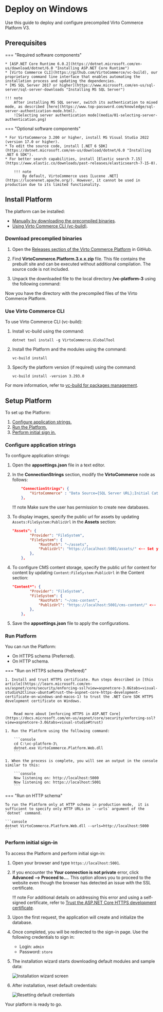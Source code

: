 # Deploy on Windows

Use this guide to deploy and configure precompiled Virto Commerce Platform V3.

## Prerequisites

=== "Required software components"

    * [ASP.NET Core Runtime 6.0.2](https://dotnet.microsoft.com/en-us/download/dotnet/6.0 "Installing ASP.NET Core Runtime")
    * [Virto Commerce CLI](https://github.com/VirtoCommerce/vc-build), our proprietary command line interface that enables automating the installation process and updating the dependencies.
    * [MS SQL Server 2017 or higher](https://www.microsoft.com/en-us/sql-server/sql-server-downloads "Installing MS SQL Server")

    !!! note
        After installing MS SQL server, switch its authentication to mixed mode, as described [here](https://www.top-password.com/knowledge/sql-server-authentication-mode.html).
        ![Selecting server authentication mode](media/01-selecting-server-authentication.png)


=== "Optional software components"

    * For VirtoCommerce 3.200 or higher, install MS Visual Studio 2022 (version 17.0 or higher). 
    * To edit the source code, install [.NET 6 SDK](https://dotnet.microsoft.com/en-us/download/dotnet/6.0 "Installing .NET 6 SDK").
    * For better search capabilities, install [Elastic search 7.15](https://www.elastic.co/downloads/past-releases/elasticsearch-7-15-0). 

        !!! note
            By default, VirtoCommerce uses [Lucene .NET](https://lucenenet.apache.org/). However, it cannot be used in production due to its limited functionality.


## Install Platform 

The platform can be installed:

* [Manually by downloading the precompiled binaries](windows.md#download-precompiled-binaries).
* [Using Virto Commerce CLI (vc-build)](windows.md#use-virto-commerce-cli).

### Download precomplied binaries

1. Open the [Releases section of the Virto Commerce Platform](https://github.com/VirtoCommerce/vc-platform/releases) in GitHub.

1. Find **VirtoCommerce.Platform.3.x.x.zip** file. This file contains the prebuilt site and can be executed without additional compilation. The source code is not included. 

1. Unpack the downloaded file to the local directory **/vc-platform-3** using the following command: 

Now you have the directory with the precompiled files of the Virto Commerce Platform.

### Use Virto Commerce CLI

To use Virto Commerce CLI (vc-build):

1. Install vc-build using the command:

    ```console
    dotnet tool install -g VirtoCommerce.GlobalTool
    ```

1. Install the Platform and the modules using the command:

    ```console
    vc-build install
    ```

1. Specify the platform version (if required) using the command:

    ```console
    vc-build install -version 3.293.0
    ```

For more information, refer to [vc-build for packages management](https://github.com/VirtoCommerce/vc-build/blob/main/docs/CLI-tools/package-management.md).

## Setup Platform

To set up the Platform:

1. [Configure application strings.](windows.md#configure-application-strings)
2. [Run the Platform.](windows.md#run-platform)
3. [Perform initial sign in.](windows.md#perform-initial-sign-in)

### Configure application strings

To configure application strings:

1. Open the **appsettings.json** file in a text editor.
1. In the **ConnectionStrings** section, modify the **VirtoCommerce** node as follows:

    ```json
        "ConnectionStrings": {
            "VirtoCommerce" : "Data Source={SQL Server URL};Initial Catalog={Database name};Persist Security Info=True;User ID={User name};Password={User password};MultipleActiveResultSets=True;Connect Timeout=30"
        },

    ```

    !!! note
        Make sure the user has permission to create new databases.


1.  To display images, specify the public url for assets by updating `Assets:FileSystem:PublicUrl` in the **Assets** section:

    ```json
    "Assets": {
            "Provider": "FileSystem",
            "FileSystem": {
                "RootPath": "~/assets",
                "PublicUrl": "https://localhost:5001/assets/" <-- Set your platform application url with port localhost:5001
            },
        },
    ```

1. To configure CMS content storage, specify the public url for content for content by updating `Content:FileSystem:PublicUrl` in the Content section: 

    ```json
    "Content*": {
            "Provider": "FileSystem",
            "FileSystem": {
                "RootPath": "~/cms-content",
                "PublicUrl": "https://localhost:5001/cms-content/" <-- Set your platform application url with port localhost:5001
            },
        },
    ```

1. Save the **appsettings.json** file to apply the configurations.

### Run Platform

You can run the Platform:

* On HTTPS schema (Preferred).
* On HTTP schema.

=== "Run on HTTPS schema (Prefered)"

    1. Install and trust HTTPS certificate. Run steps described in [this article](https://learn.microsoft.com/en-us/aspnet/core/security/enforcing-ssl?view=aspnetcore-3.0&tabs=visual-studio%2Clinux-ubuntu#trust-the-aspnet-core-https-development-certificate-on-windows-and-macos-1) to trust the .NET Core SDK HTTPS development certificate on Windows.


        Read more about [enforcing HTTPS in ASP.NET Core](https://docs.microsoft.com/en-us/aspnet/core/security/enforcing-ssl?view=aspnetcore-3.0&tabs=visual-studio#trust)

    1. Run the Platform using the following command:

        ```console
        cd C:\vc-platform-3\
        dotnet.exe VirtoCommerce.Platform.Web.dll
        ```

    1. When the process is complete, you will see an output in the console similar to this:

        ```console
        Now listening on: http://localhost:5000
        Now listening on: https://localhost:5001
        ```

=== "Run on HTTP schema"
 
    To run the Platform only at HTTP schema in production mode,  it is sufficient to specify only HTTP URLs in `--urls` argument of the `dotnet` command.

    ```console
    dotnet VirtoCommerce.Platform.Web.dll --urls=http://localhost:5000
    ```

### Perform initial sign-in

To access the Platform and perform initial sign-in:

1. Open your browser and type `https://localhost:5001`.
1. If you encounter the **Your connection is not private** error, click **Advanced --> Proceed to...**. This option allows you to proceed to the website even though the browser has detected an issue with the SSL certificate.
   
    !!! note
        For additional details on addressing this error and using a self-signed certificate, refer to [Trust the ASP.NET Core HTTPS development certificate](link-to-guide).

1. Upon the first request, the application will create and initialize the database.
1. Once completed, you will be redirected to the sign-in page. Use the following credentials to sign in:

    * Login: `admin`
    * Password: `store`

1. The installation wizard starts downloading default modules and sample data:

	![Installation wizard screen](media/02-module-auto-installation-screen.png)
	
1. After installation, reset default credentials:

	![Resetting default credentials](media/03-resetting-default-credentials.png)

Your platform is ready to go.